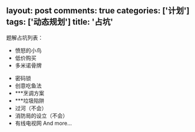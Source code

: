 layout: post
comments: true
categories: ['计划']
tags: ['动态规划']
title: '占坑'
---
题解占坑列表：
 - 愤怒的小鸟
 - 低价购买
 - 多米诺骨牌
<!--more-->
 - 密码锁
 - 创意吃鱼法
 - ***烹调方案
 - ***垃圾陷阱
 - 过河（不会）
 - 消防局的设立（不会）
 - 有线电视网
And more...
